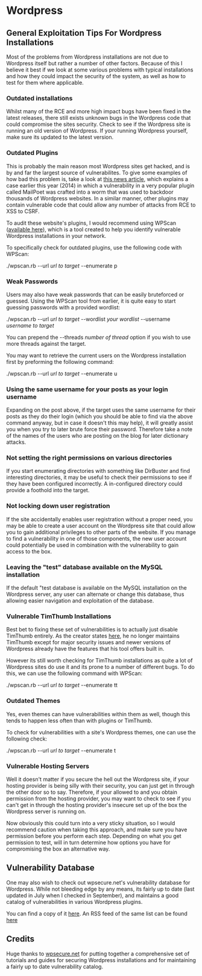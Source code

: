 # Wordpress

## General Exploitation Tips For Wordpress Installations
Most of the problems from Wordpress installations are not due to Wordpress itself but rather a number of other factors. Because of this I believe it best if we look at some various problems with typical installations and how they could impact the security of the system, as well as how to test for them where applicable.

### Outdated installations
Whilst many of the RCE and more high impact bugs have been fixed in the latest releases, there still exists unknown bugs in the Wordpress code that could compromise the sites security. Check to see if the Wordpress site is running an old version of Wordpress. If your running Wordpress yourself, make sure its updated to the latest version.

### Outdated Plugins
This is probably the main reason most Wordpress sites get hacked, and is by and far the largest source of vulnerabilites. To give some examples of how bad this problem is, take a look at [this news article](http://arstechnica.com/security/2014/07/mass-exploit-of-wordpress-plugin-backdoors-sites-running-joomla-magento-too/), which explains a case earlier this year (2014) in which a vulnerability in a very popular plugin called MailPoet was crafted into a worm that was used to backdoor thousands of Wordpress websites. In a similar manner, other plugins may contain vulnerable code that could allow any number of attacks from RCE to XSS to CSRF.

To audit these website's plugins, I would recommend using WPScan ([available here](http://wpscan.org/)), which is a tool created to help you identify vulnerable Wordpress installations in your network.

To specifically check for outdated plugins, use the following code with WPScan:

./wpscan.rb --url *url to target* --enumerate p

### Weak Passwords
Users may also have weak passwords that can be easily bruteforced or guessed. Using the WPScan tool from earlier, it is quite easy to start guessing passwords with a provided wordlist:

./wpscan.rb --url *url to target* --wordlist *your wordlist* --username *username to target*

You can prepend the --threads *number of thread* option if you wish to use more threads against the target.

You may want to retrieve the current users on the Wordpress installation first by preforming the following command:

./wpscan.rb --url *url to target* --enumerate u

### Using the same username for your posts as your login username
Expanding on the post above, if the target uses the same username for their posts as they do their login (which you should be able to find via the above command anyway, but in case it doesn't this may help), it will greatly assist you when you try to later brute force their password. Therefore take a note of the names of the users who are posting on the blog for later dictionary attacks.

### Not setting the right permissions on various directories
If you start enumerating directories with something like DirBuster and find interesting directories, it may be useful to check their permissions to see if they have been configured incorrectly. A in-configured directory could provide a foothold into the target.

### Not locking down user registration
If the site accidentally enables user registration without a proper need, you may be able to create a user account on the Wordpress site that could allow you to gain additional privileges to other parts of the website. If you manage to find a vulnerability in one of those components, the new user account could potentially be used in combination with the vulnerability to gain access to the box.

### Leaving the "test" database available on the MySQL installation
If the default "test database is available on the MySQL installation on the Wordpress server, any user can alternate or change this database, thus allowing easier navigation and exploitation of the database.

### Vulnerable TimThumb Installations
Best bet to fixing these set of vulnerabilities is to actually just disable TimThumb entirely. As the creator states [here](http://www.infosecurity-magazine.com/news/timthumb-zero-day-exploit-weakens-wordpress/), he no longer maintains TimThumb except for major security issues and newer versions of Wordpress already have the features that his tool offers built in.

However its still worth checking for TimThumb installations as quite a lot of Wordpress sites do use it and its prone to a number of different bugs. To do this, we can use the following command with WPScan:

./wpscan.rb --url *url to target* --enumerate tt

### Outdated Themes
Yes, even themes can have vulnerabilities within them as well, though this tends to happen less often than with plugins or TimThumb.

To check for vulnerabilities with a site's Wordpress themes, one can use the following check:

./wpscan.rb --url *url to target* --enumerate t


### Vulnerable Hosting Servers
Well it doesn't matter if you secure the hell out the Wordpress site, if your hosting provider is being silly with their security, you can just get in through the other door so to say. Therefore, if your allowed to and you obtain permission from the hosting provider, you may want to check to see if you can't get in through the hosting provider's insecure set up of the box the Wordpress server is running on.

Now obviously this could turn into a very sticky situation, so I would recommend caution when taking this approach, and make sure you have permission before you perform each step. Depending on what you get permission to test, will in turn determine how options you have for compromising the box an alternative way.


## Vulnerability Database
One may also wish to check out wpsecure.net's vulnerability database for Wordpress. While not bleeding edge by any means, its fairly up to date (last updated in July when I checked in September), and maintains a good catalog of vulnerabilities in various Wordpress plugins.

You can find a copy of it [here](http://wpsecure.net/category/exploits/). An RSS feed of the same list can be found [here](http://www.wpsecure.net/category/exploits/feed/)

## Credits
Huge thanks to [wpsecure.net](http://www.wpsecure.net) for putting together a comprehensive set of tutorials and guides for securing Wordpress installations and for maintaining a fairly up to date vulnerability catalog.

